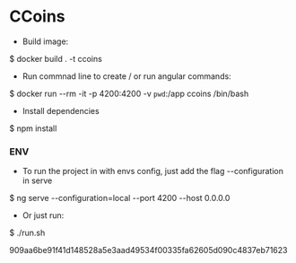 # CCoins

* Build image:

$ docker build . -t ccoins

* Run commnad line to create / or run angular commands:

$ docker run --rm -it -p 4200:4200 -v `pwd`:/app ccoins /bin/bash

* Install dependencies

$ npm install

### ENV ###

* To run the project in with envs config, just add the flag --configuration in serve

$ ng serve --configuration=local --port 4200 --host 0.0.0.0

* Or just run:

$ ./run.sh

909aa6be91f41d148528a5e3aad49534f00335fa62605d090c4837eb71623